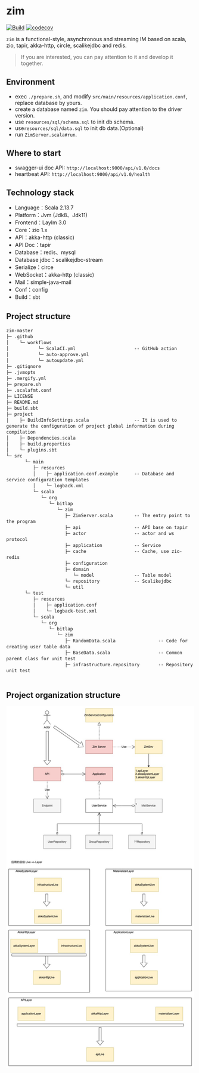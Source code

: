 # zim
[![Build](https://github.com/bitlap/zim/actions/workflows/ScalaCI.yml/badge.svg?branch=master)](https://github.com/bitlap/zim/actions/workflows/ScalaCI.yml)
[![codecov](https://codecov.io/gh/bitlap/zim/branch/master/graph/badge.svg?token=V95ZMWUUCE)](https://codecov.io/gh/bitlap/zim)


`zim` is a functional-style, asynchronous and streaming IM based on scala, zio, tapir, akka-http, circle, scalikejdbc and redis.

> If you are interested, you can pay attention to it and develop it together.

## Environment

* exec `./prepare.sh`, and modify `src/main/resources/application.conf`, replace database by yours.
* create a database named `zim`. You should pay attention to the driver version.
* use `resources/sql/schema.sql` to init db schema.
* use`resources/sql/data.sql` to init db data.(Optional)
* run `ZimServer.scala#run`.

## Where to start

- swagger-ui doc API: `http://localhost:9000/api/v1.0/docs`
- heartbeat API: `http://localhost:9000/api/v1.0/health`

## Technology stack

- Language：Scala 2.13.7
- Platform：Jvm (Jdk8、Jdk11)
- Frontend：LayIm 3.0
- Core：zio 1.x
- API：akka-http (classic)
- API Doc：tapir
- Database：redis、mysql
- Database jdbc：scalikejdbc-stream
- Serialize：circe
- WebSocket：akka-http (classic)
- Mail：simple-java-mail
- Conf：config
- Build：sbt

## Project structure

```
zim-master
├─ .github
│    └─ workflows   
│           └─ ScalaCI.yml                      -- GitHub action
│           └─ auto-approve.yml
│           └─ autoupdate.yml             
├─ .gitignore
├─ .jvmopts
├─ .mergify.yml                                
├─ prepare.sh                                  
├─ .scalafmt.conf                              
├─ LICENSE
├─ README.md
├─ build.sbt                                   
├─ project
│    ├─ BuildInfoSettings.scala                 -- It is used to generate the configuration of project global information during compilation
│    ├─ Dependencies.scala                       
│    ├─ build.properties                        
│    └─ plugins.sbt                             
└─ src
       └─ main
          ├─ resources
          │    ├─ application.conf.example      -- Database and service configuration templates
          │    └─ logback.xml                   
          └─ scala
             └─ org
                └─ bitlap
                   └─ zim
                      ├─ ZimServer.scala        -- The entry point to the program
                      ├─ api                    -- API base on tapir
                      ├─ actor                  -- actor and ws protocol
                      ├─ application            -- Service
                      ├─ cache                  -- Cache, use zio-redis
                      ├─ configuration        
                      ├─ domain                 
                         └─ model               -- Table model
                      └─ repository             -- Scalikejdbc
                      └─ util                   
       └─ test
          ├─ resources
          │    ├─ application.conf                      
          │    └─ logback-test.xml                      
          └─ scala
             └─ org
                └─ bitlap
                   └─ zim
                      ├─ RandomData.scala                -- Code for creating user table data
                      ├─ BaseData.scala                  -- Common parent class for unit test
                      ├─ infrastructure.repository       -- Repository unit test
                                          
```

## Project organization structure

![](./zim.jpeg)
